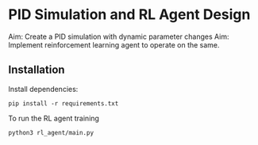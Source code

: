 PID Simulation and RL Agent Design
===

Aim: Create a PID simulation with dynamic parameter changes
Aim: Implement reinforcement learning agent to operate on the same.

Installation
---

Install dependencies:
```
pip install -r requirements.txt
```

To run the RL agent training
```
python3 rl_agent/main.py
```

